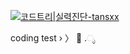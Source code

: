 [![코드트리|실력진단-tansxx](https://banner.codetree.ai/v1/banner/tansxx)](https://www.codetree.ai/profiles/tansxx)


coding test › 〉 📂 .ೃ
